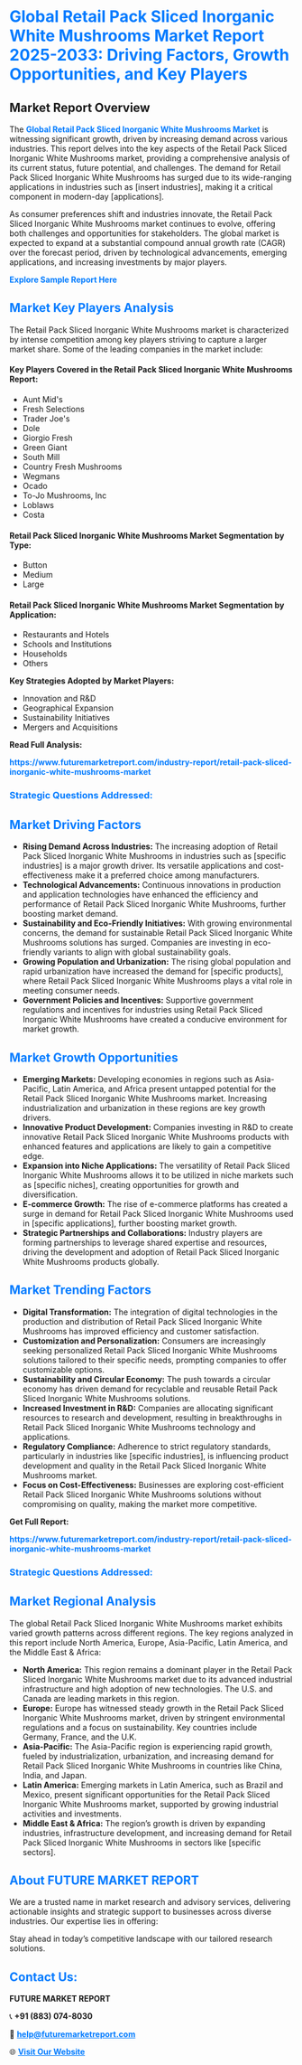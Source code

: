 <h1 style="color: #007BFF;">Global Retail Pack Sliced Inorganic White Mushrooms Market Report 2025-2033: Driving Factors, Growth Opportunities, and Key Players</h1>

<section id="overview">
<h2>Market Report Overview</h2>
<p>The <a href="https://www.futuremarketreport.com/industry-report/retail-pack-sliced-inorganic-white-mushrooms-market" style="color: #007BFF; text-decoration: none;"><strong>Global Retail Pack Sliced Inorganic White Mushrooms Market</strong></a> is witnessing significant growth, driven by increasing demand across various industries. This report delves into the key aspects of the Retail Pack Sliced Inorganic White Mushrooms market, providing a comprehensive analysis of its current status, future potential, and challenges. The demand for Retail Pack Sliced Inorganic White Mushrooms has surged due to its wide-ranging applications in industries such as [insert industries], making it a critical component in modern-day [applications].</p>
<p>As consumer preferences shift and industries innovate, the Retail Pack Sliced Inorganic White Mushrooms market continues to evolve, offering both challenges and opportunities for stakeholders. The global market is expected to expand at a substantial compound annual growth rate (CAGR) over the forecast period, driven by technological advancements, emerging applications, and increasing investments by major players.</p>
</section>

<section id="overview">
<p><a href="https://www.futuremarketreport.com/request-sample/reportId=102270" style="color: #007BFF; text-decoration: none;"><strong>Explore Sample Report Here</strong></a></p>
</section>

<section id="key-players">
<h2 style="color: #007BFF;">Market Key Players Analysis</h2>
<p>The Retail Pack Sliced Inorganic White Mushrooms market is characterized by intense competition among key players striving to capture a larger market share. Some of the leading companies in the market include:</p>
<h4>Key Players Covered in the Retail Pack Sliced Inorganic White Mushrooms Report:</h4>
<ul><li>Aunt Mid&#039;s</li><li>Fresh Selections</li><li>Trader Joe&#039;s</li><li>Dole</li><li>Giorgio Fresh</li><li>Green Giant</li><li>South Mill</li><li>Country Fresh Mushrooms</li><li>Wegmans</li><li>Ocado</li><li>To-Jo Mushrooms, Inc</li><li>Loblaws</li><li>Costa</li></ul>
<h4>Retail Pack Sliced Inorganic White Mushrooms Market Segmentation by Type:</h4>
<ul><li>Button</li><li>Medium</li><li>Large</li></ul>

<h4>Retail Pack Sliced Inorganic White Mushrooms Market Segmentation by Application:</h4>
<ul><li>Restaurants and Hotels</li><li>Schools and Institutions</li><li>Households</li><li>Others</li></ul>
<p><strong>Key Strategies Adopted by Market Players:</strong></p>
<ul>
<li>Innovation and R&D</li>
<li>Geographical Expansion</li>
<li>Sustainability Initiatives</li>
<li>Mergers and Acquisitions</li>
</ul>
</section>

<section>
<p><strong>Read Full Analysis: </strong></p><a href="https://www.futuremarketreport.com/industry-report/retail-pack-sliced-inorganic-white-mushrooms-market" style="color: #007BFF; text-decoration: none;"><strong>https://www.futuremarketreport.com/industry-report/retail-pack-sliced-inorganic-white-mushrooms-market</strong></a>
<h3 style="color: #007BFF;">Strategic Questions Addressed:</h3>
</section>

<section id="driving-factors">
<h2 style="color: #007BFF;">Market Driving Factors</h2>
<ul>
<li><strong>Rising Demand Across Industries:</strong> The increasing adoption of Retail Pack Sliced Inorganic White Mushrooms in industries such as [specific industries] is a major growth driver. Its versatile applications and cost-effectiveness make it a preferred choice among manufacturers.</li>
<li><strong>Technological Advancements:</strong> Continuous innovations in production and application technologies have enhanced the efficiency and performance of Retail Pack Sliced Inorganic White Mushrooms, further boosting market demand.</li>
<li><strong>Sustainability and Eco-Friendly Initiatives:</strong> With growing environmental concerns, the demand for sustainable Retail Pack Sliced Inorganic White Mushrooms solutions has surged. Companies are investing in eco-friendly variants to align with global sustainability goals.</li>
<li><strong>Growing Population and Urbanization:</strong> The rising global population and rapid urbanization have increased the demand for [specific products], where Retail Pack Sliced Inorganic White Mushrooms plays a vital role in meeting consumer needs.</li>
<li><strong>Government Policies and Incentives:</strong> Supportive government regulations and incentives for industries using Retail Pack Sliced Inorganic White Mushrooms have created a conducive environment for market growth.</li>
</ul>
</section>

<section id="growth-opportunities">
<h2 style="color: #007BFF;">Market Growth Opportunities</h2>
<ul>
<li><strong>Emerging Markets:</strong> Developing economies in regions such as Asia-Pacific, Latin America, and Africa present untapped potential for the Retail Pack Sliced Inorganic White Mushrooms market. Increasing industrialization and urbanization in these regions are key growth drivers.</li>
<li><strong>Innovative Product Development:</strong> Companies investing in R&D to create innovative Retail Pack Sliced Inorganic White Mushrooms products with enhanced features and applications are likely to gain a competitive edge.</li>
<li><strong>Expansion into Niche Applications:</strong> The versatility of Retail Pack Sliced Inorganic White Mushrooms allows it to be utilized in niche markets such as [specific niches], creating opportunities for growth and diversification.</li>
<li><strong>E-commerce Growth:</strong> The rise of e-commerce platforms has created a surge in demand for Retail Pack Sliced Inorganic White Mushrooms used in [specific applications], further boosting market growth.</li>
<li><strong>Strategic Partnerships and Collaborations:</strong> Industry players are forming partnerships to leverage shared expertise and resources, driving the development and adoption of Retail Pack Sliced Inorganic White Mushrooms products globally.</li>
</ul>
</section>

<section id="trending-factors">
<h2 style="color: #007BFF;">Market Trending Factors</h2>
<ul>
<li><strong>Digital Transformation:</strong> The integration of digital technologies in the production and distribution of Retail Pack Sliced Inorganic White Mushrooms has improved efficiency and customer satisfaction.</li>
<li><strong>Customization and Personalization:</strong> Consumers are increasingly seeking personalized Retail Pack Sliced Inorganic White Mushrooms solutions tailored to their specific needs, prompting companies to offer customizable options.</li>
<li><strong>Sustainability and Circular Economy:</strong> The push towards a circular economy has driven demand for recyclable and reusable Retail Pack Sliced Inorganic White Mushrooms solutions.</li>
<li><strong>Increased Investment in R&D:</strong> Companies are allocating significant resources to research and development, resulting in breakthroughs in Retail Pack Sliced Inorganic White Mushrooms technology and applications.</li>
<li><strong>Regulatory Compliance:</strong> Adherence to strict regulatory standards, particularly in industries like [specific industries], is influencing product development and quality in the Retail Pack Sliced Inorganic White Mushrooms market.</li>
<li><strong>Focus on Cost-Effectiveness:</strong> Businesses are exploring cost-efficient Retail Pack Sliced Inorganic White Mushrooms solutions without compromising on quality, making the market more competitive.</li>
</ul>
</section>

<section>
<p><strong>Get Full Report: </strong></p><a href="https://www.futuremarketreport.com/industry-report/retail-pack-sliced-inorganic-white-mushrooms-market" style="color: #007BFF; text-decoration: none;"><strong>https://www.futuremarketreport.com/industry-report/retail-pack-sliced-inorganic-white-mushrooms-market</strong></a>
<h3 style="color: #007BFF;">Strategic Questions Addressed:</h3>
</section>


<section id="regional-analysis">
<h2 style="color: #007BFF;">Market Regional Analysis</h2>
<p>The global Retail Pack Sliced Inorganic White Mushrooms market exhibits varied growth patterns across different regions. The key regions analyzed in this report include North America, Europe, Asia-Pacific, Latin America, and the Middle East & Africa:</p>
<ul>
<li><strong>North America:</strong> This region remains a dominant player in the Retail Pack Sliced Inorganic White Mushrooms market due to its advanced industrial infrastructure and high adoption of new technologies. The U.S. and Canada are leading markets in this region.</li>
<li><strong>Europe:</strong> Europe has witnessed steady growth in the Retail Pack Sliced Inorganic White Mushrooms market, driven by stringent environmental regulations and a focus on sustainability. Key countries include Germany, France, and the U.K.</li>
<li><strong>Asia-Pacific:</strong> The Asia-Pacific region is experiencing rapid growth, fueled by industrialization, urbanization, and increasing demand for Retail Pack Sliced Inorganic White Mushrooms in countries like China, India, and Japan.</li>
<li><strong>Latin America:</strong> Emerging markets in Latin America, such as Brazil and Mexico, present significant opportunities for the Retail Pack Sliced Inorganic White Mushrooms market, supported by growing industrial activities and investments.</li>
<li><strong>Middle East & Africa:</strong> The region’s growth is driven by expanding industries, infrastructure development, and increasing demand for Retail Pack Sliced Inorganic White Mushrooms in sectors like [specific sectors].</li>
</ul>
</section>

<footer>
<h2 style="color: #007BFF;">About FUTURE MARKET REPORT</h2>
<p>We are a trusted name in market research and advisory services, delivering actionable insights and strategic support to businesses across diverse industries. Our expertise lies in offering:</p>

<p>Stay ahead in today’s competitive landscape with our tailored research solutions.</p>

<h2 style="color: #007BFF;">Contact Us:</h2>
<p><strong>FUTURE MARKET REPORT</strong></p>
<p>📞 <strong>+91 (883) 074-8030</strong></p>
<p>📧 <strong><a href="mailto:help@futuremarketreport.com" style="color: #007BFF;">help@futuremarketreport.com</a></strong></p>
<p>🌐 <strong><a href="https://www.futuremarketreport.com/" style="color: #007BFF;">Visit Our Website</a></strong></p>
</footer>